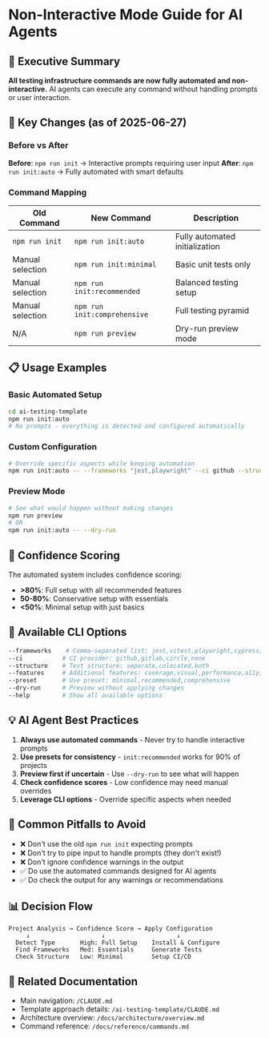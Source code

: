 # Non-Interactive Mode Guide for AI Agents

## 🤖 Executive Summary

**All testing infrastructure commands are now fully automated and non-interactive.** AI agents can execute any command without handling prompts or user interaction.

## 🚀 Key Changes (as of 2025-06-27)

### Before vs After

**Before**: `npm run init` → Interactive prompts requiring user input
**After**: `npm run init:auto` → Fully automated with smart defaults

### Command Mapping

| Old Command | New Command | Description |
|------------|-------------|-------------|
| `npm run init` | `npm run init:auto` | Fully automated initialization |
| Manual selection | `npm run init:minimal` | Basic unit tests only |
| Manual selection | `npm run init:recommended` | Balanced testing setup |
| Manual selection | `npm run init:comprehensive` | Full testing pyramid |
| N/A | `npm run preview` | Dry-run preview mode |

## 📋 Usage Examples

### Basic Automated Setup
```bash
cd ai-testing-template
npm run init:auto
# No prompts - everything is detected and configured automatically
```

### Custom Configuration
```bash
# Override specific aspects while keeping automation
npm run init:auto -- --frameworks "jest,playwright" --ci github --structure separate
```

### Preview Mode
```bash
# See what would happen without making changes
npm run preview
# OR
npm run init:auto -- --dry-run
```

## 🎯 Confidence Scoring

The automated system includes confidence scoring:
- **>80%**: Full setup with all recommended features
- **50-80%**: Conservative setup with essentials
- **<50%**: Minimal setup with just basics

## 🔧 Available CLI Options

```bash
--frameworks    # Comma-separated list: jest,vitest,playwright,cypress,pytest
--ci           # CI provider: github,gitlab,circle,none
--structure    # Test structure: separate,colocated,both
--features     # Additional features: coverage,visual,performance,a11y,database
--preset       # Use preset: minimal,recommended,comprehensive
--dry-run      # Preview without applying changes
--help         # Show all available options
```

## 💡 AI Agent Best Practices

1. **Always use automated commands** - Never try to handle interactive prompts
2. **Use presets for consistency** - `init:recommended` works for 90% of projects
3. **Preview first if uncertain** - Use `--dry-run` to see what will happen
4. **Check confidence scores** - Low confidence may need manual overrides
5. **Leverage CLI options** - Override specific aspects when needed

## 🚨 Common Pitfalls to Avoid

- ❌ Don't use the old `npm run init` expecting prompts
- ❌ Don't try to pipe input to handle prompts (they don't exist!)
- ❌ Don't ignore confidence warnings in the output
- ✅ Do use the automated commands designed for AI agents
- ✅ Do check the output for any warnings or recommendations

## 📊 Decision Flow

```
Project Analysis → Confidence Score → Apply Configuration
     ↓                    ↓                    ↓
  Detect Type       High: Full Setup    Install & Configure
  Find Frameworks   Med: Essentials     Generate Tests
  Check Structure   Low: Minimal        Setup CI/CD
```

## 🔗 Related Documentation

- Main navigation: `/CLAUDE.md`
- Template approach details: `/ai-testing-template/CLAUDE.md`
- Architecture overview: `/docs/architecture/overview.md`
- Command reference: `/docs/reference/commands.md`